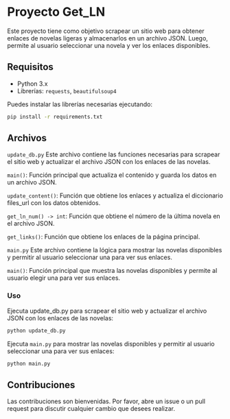 # Proyecto Get_LN

Este proyecto tiene como objetivo scrapear un sitio web para obtener enlaces de novelas ligeras y almacenarlos en un archivo JSON. Luego, permite al usuario seleccionar una novela y ver los enlaces disponibles.

## Requisitos

- Python 3.x
- Librerías: `requests`, `beautifulsoup4`

Puedes instalar las librerías necesarias ejecutando:
```bash
pip install -r requirements.txt
```

## Archivos
```update_db.py```
Este archivo contiene las funciones necesarias para scrapear el sitio web y actualizar el archivo JSON con los enlaces de las novelas.

```main()```: Función principal que actualiza el contenido y guarda los datos en un archivo JSON.

```update_content()```: Función que obtiene los enlaces y actualiza el diccionario files_url con los datos obtenidos.

```get_ln_num() -> int```: Función que obtiene el número de la última novela en el archivo JSON.

```get_links()```: Función que obtiene los enlaces de la página principal.

```main.py```
Este archivo contiene la lógica para mostrar las novelas disponibles y permitir al usuario seleccionar una para ver sus enlaces.

```main()```: Función principal que muestra las novelas disponibles y permite al usuario elegir una para ver sus enlaces.
### Uso
Ejecuta update_db.py para scrapear el sitio web y actualizar el archivo JSON con los enlaces de las novelas:
```bash
python update_db.py
```
Ejecuta ```main.py``` para mostrar las novelas disponibles y permitir al usuario seleccionar una para ver sus enlaces:
```bash
python main.py
```
## Contribuciones
Las contribuciones son bienvenidas. Por favor, abre un issue o un pull request para discutir cualquier cambio que desees realizar.
